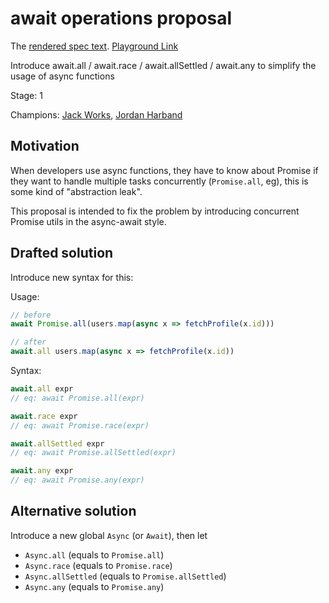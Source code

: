 # await operations proposal

The [rendered spec text](https://tc39.es/proposal-await.ops/). [Playground Link](https://www.staging-typescript.org/play?ts=4.0.0-pr-39224-4#code/IYZwngdgxgBAZgV2gFwJYHsIwB4AoCUMA3gFAzkzADuwqyAdMADZMwAMZF1tDATsFACmMANoAFXugC2qEIPq9BIdEwBug3AEZ8AXU7ludRiwDKg5MiaCAJqL0BfIA)

Introduce await.all / await.race / await.allSettled / await.any to simplify the usage of async functions

Stage: 1

Champions: [Jack Works](https://github.com/Jack-Works), [Jordan Harband](https://github.com/ljharb)

## Motivation

When developers use async functions, they have to know about Promise if they want to handle multiple tasks concurrently (`Promise.all`, eg), this is some kind of "abstraction leak".

This proposal is intended to fix the problem by introducing concurrent Promise utils in the async-await style.

## Drafted solution

Introduce new syntax for this:

Usage:

```js
// before
await Promise.all(users.map(async x => fetchProfile(x.id)))

// after
await.all users.map(async x => fetchProfile(x.id))
```

Syntax:

```js
await.all expr
// eq: await Promise.all(expr)

await.race expr
// eq: await Promise.race(expr)

await.allSettled expr
// eq: await Promise.allSettled(expr)

await.any expr
// eq: await Promise.any(expr)
```

## Alternative solution

Introduce a new global `Async` (or `Await`), then let

- `Async.all` (equals to `Promise.all`)
- `Async.race` (equals to `Promise.race`)
- `Async.allSettled` (equals to `Promise.allSettled`)
- `Async.any` (equals to `Promise.any`)
